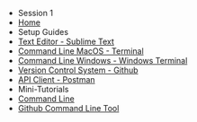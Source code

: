 <!-- docs/_sidebar.md -->

* Session 1 
* [Home](/session1/session1.md)
* Setup Guides  
* [Text Editor - Sublime Text](/session1/setup_sublime.md)
* [Command Line MacOS - Terminal](/session1/setup_terminal.md)
* [Command Line Windows - Windows Terminal](/session1/setup_windowsterminal.md)
* [Version Control System - Github](/session1/setup_github.md)
* [API Client - Postman](https://www.postman.com/)
* Mini-Tutorials 
* [Command Line](/session1/tutorial_commandline.md)
* [Github Command Line Tool](/session1/tutorial_githubcommandline.md)


